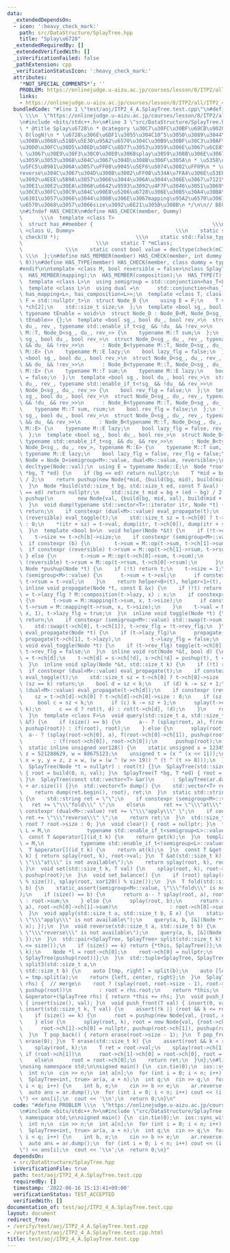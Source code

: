 ```yaml
---
data:
  _extendedDependsOn:
  - icon: ':heavy_check_mark:'
    path: src/DataStructure/SplayTree.hpp
    title: "Splay\u6728"
  _extendedRequiredBy: []
  _extendedVerifiedWith: []
  _isVerificationFailed: false
  _pathExtension: cpp
  _verificationStatusIcon: ':heavy_check_mark:'
  attributes:
    '*NOT_SPECIAL_COMMENTS*': ''
    PROBLEM: https://onlinejudge.u-aizu.ac.jp/courses/lesson/8/ITP2/all/ITP2_4_A
    links:
    - https://onlinejudge.u-aizu.ac.jp/courses/lesson/8/ITP2/all/ITP2_4_A
  bundledCode: "#line 1 \"test/aoj/ITP2_4_A.SplayTree.test.cpp\"\n#define PROBLEM\
    \ \\\n  \"https://onlinejudge.u-aizu.ac.jp/courses/lesson/8/ITP2/all/ITP2_4_A\"\
    \n#include <bits/stdc++.h>\n#line 3 \"src/DataStructure/SplayTree.hpp\"\n/**\n\
    \ * @title Splay\u6728\n * @category \u30C7\u30FC\u30BF\u69CB\u9020\n * @brief\
    \ O(logN)\n * \u6728\u306E\u6DF1\u3055\u304C10^5\u3050\u3089\u3044\u306B\u306A\
    \u308B\u3068\u518D\u5E30\u95A2\u6570\u304C\u30B9\u30BF\u30C3\u30AF\u30AA\u30FC\
    \u30D0\u30FC\u30D5\u30ED\u30FC\u8D77\u3053\u3059\u306E\u3067\u6CE8\u610F\n * set_balance()\
    \ \u3067\u30E9\u30F3\u30C0\u30E0\u306Bsplay\u3059\u308B\u306E\u3067\u306A\u3089\
    \u3059\u3053\u3068\u304C\u3067\u304D\u308B\u306F\u305A\n * \u5358\u4F4D\u5143\u306F\
    \u5FC5\u8981\u306A\u3057\uFF08\u9045\u5EF6\u5074\u3082\uFF09\n * \u533A\u9593\
    reverse\u304C\u3067\u304D\u308B\u3002\uFF08\u534A\u7FA4\u306E\u53EF\u63DB\u6027\
    \u3092\u4EEE\u5B9A\u3057\u3066\u3044\u306A\u3044\u306E\u3067\u7121\u99C4\u306B\
    \u30E1\u30E2\u30EA\u3068\u6642\u9593\u3092\u4F7F\u3046\u3051\u3069\uFF09\n * \u5404\
    \u30CE\u30FC\u30C9\u304C\u90E8\u5206\u6728\u306E\u30B5\u30A4\u30BA\u3092\u4FDD\
    \u6301\u3057\u3066\u3044\u308B\u306E\u3067mapping\u95A2\u6570\u3067\u306F\u5F15\
    \u6570\u3068\u3057\u3066size\u3092\u6E21\u305B\u308B\n */\n\n// BEGIN CUT HERE\n\
    \n#ifndef HAS_CHECK\n#define HAS_CHECK(member, Dummy)                        \
    \      \\\n  template <class T>                                          \\\n\
    \  struct has_##member {                                       \\\n    template\
    \ <class U, Dummy>                                 \\\n    static std::true_type\
    \ check(U *);                         \\\n    static std::false_type check(...);\
    \                        \\\n    static T *mClass;                           \
    \              \\\n    static const bool value = decltype(check(mClass))::value;\
    \ \\\n  };\n#define HAS_MEMBER(member) HAS_CHECK(member, int dummy = (&U::member,\
    \ 0))\n#define HAS_TYPE(member) HAS_CHECK(member, class dummy = typename U::member)\n\
    #endif\n\ntemplate <class M, bool reversible = false>\nclass SplayTree {\n  HAS_MEMBER(op);\n\
    \  HAS_MEMBER(mapping);\n  HAS_MEMBER(composition);\n  HAS_TYPE(T);\n  HAS_TYPE(E);\n\
    \  template <class L>\n  using semigroup = std::conjunction<has_T<L>, has_op<L>>;\n\
    \  template <class L>\n  using dual =\n      std::conjunction<has_T<L>, has_E<L>,\
    \ has_mapping<L>, has_composition<L>>;\n  template <class T, class tDerived, class\
    \ F = std::nullptr_t>\n  struct Node_B {\n    using E = F;\n    T val;\n    tDerived\
    \ *ch[2];\n    std::size_t size;\n  };\n  template <bool sg_, bool du_, bool rev_,\
    \ typename tEnable = void>\n  struct Node_D : Node_B<M, Node_D<sg_, du_, rev_,\
    \ tEnable>> {};\n  template <bool sg_, bool du_, bool rev_>\n  struct Node_D<sg_,\
    \ du_, rev_, typename std::enable_if_t<sg_ && !du_ && !rev_>>\n      : Node_B<typename\
    \ M::T, Node_D<sg_, du_, rev_>> {\n    typename M::T sum;\n  };\n  template <bool\
    \ sg_, bool du_, bool rev_>\n  struct Node_D<sg_, du_, rev_, typename std::enable_if_t<!sg_\
    \ && du_ && !rev_>>\n      : Node_B<typename M::T, Node_D<sg_, du_, rev_>, typename\
    \ M::E> {\n    typename M::E lazy;\n    bool lazy_flg = false;\n  };\n  template\
    \ <bool sg_, bool du_, bool rev_>\n  struct Node_D<sg_, du_, rev_, typename std::enable_if_t<sg_\
    \ && du_ && !rev_>>\n      : Node_B<typename M::T, Node_D<sg_, du_, rev_>, typename\
    \ M::E> {\n    typename M::T sum;\n    typename M::E lazy;\n    bool lazy_flg\
    \ = false;\n  };\n  template <bool sg_, bool du_, bool rev_>\n  struct Node_D<sg_,\
    \ du_, rev_, typename std::enable_if_t<!sg_ && !du_ && rev_>>\n      : Node_B<M,\
    \ Node_D<sg_, du_, rev_>> {\n    bool rev_flg = false;\n  };\n  template <bool\
    \ sg_, bool du_, bool rev_>\n  struct Node_D<sg_, du_, rev_, typename std::enable_if_t<sg_\
    \ && !du_ && rev_>>\n      : Node_B<typename M::T, Node_D<sg_, du_, rev_>> {\n\
    \    typename M::T sum, rsum;\n    bool rev_flg = false;\n  };\n  template <bool\
    \ sg_, bool du_, bool rev_>\n  struct Node_D<sg_, du_, rev_, typename std::enable_if_t<!sg_\
    \ && du_ && rev_>>\n      : Node_B<typename M::T, Node_D<sg_, du_, rev_>, typename\
    \ M::E> {\n    typename M::E lazy;\n    bool lazy_flg = false, rev_flg = false;\n\
    \  };\n  template <bool sg_, bool du_, bool rev_>\n  struct Node_D<sg_, du_, rev_,\
    \ typename std::enable_if_t<sg_ && du_ && rev_>>\n      : Node_B<typename M::T,\
    \ Node_D<sg_, du_, rev_>, typename M::E> {\n    typename M::T sum, rsum;\n   \
    \ typename M::E lazy;\n    bool lazy_flg = false, rev_flg = false;\n  };\n  using\
    \ Node = Node_D<semigroup<M>::value, dual<M>::value, reversible>;\n  using T =\
    \ decltype(Node::val);\n  using E = typename Node::E;\n  Node *root;\n  Node *build(T\
    \ *bg, T *ed) {\n    if (bg == ed) return nullptr;\n    T *mid = bg + (ed - bg)\
    \ / 2;\n    return pushup(new Node{*mid, {build(bg, mid), build(mid + 1, ed)}});\n\
    \  }\n  Node *build(std::size_t bg, std::size_t ed, const T &val) {\n    if (bg\
    \ == ed) return nullptr;\n    std::size_t mid = bg + (ed - bg) / 2;\n    return\
    \ pushup(\n        new Node{val, {build(bg, mid, val), build(mid + 1, ed, val)}});\n\
    \  }\n  void dump(typename std::vector<T>::iterator itr, Node *t) {\n    if (!t)\
    \ return;\n    if constexpr (dual<M>::value) eval_propagate(t);\n    if constexpr\
    \ (reversible) eval_toggle(t);\n    std::size_t sz = t->ch[0] ? t->ch[0]->size\
    \ : 0;\n    *(itr + sz) = t->val, dump(itr, t->ch[0]), dump(itr + sz + 1, t->ch[1]);\n\
    \  }\n  template <bool b>\n  void helper(Node *&t) {\n    if (!t->ch[b]) return;\n\
    \    t->size += t->ch[b]->size;\n    if constexpr (semigroup<M>::value)\n    \
    \  if constexpr (b) {\n        t->sum = M::op(t->sum, t->ch[1]->sum);\n      \
    \  if constexpr (reversible) t->rsum = M::op(t->ch[1]->rsum, t->rsum);\n     \
    \ } else {\n        t->sum = M::op(t->ch[0]->sum, t->sum);\n        if constexpr\
    \ (reversible) t->rsum = M::op(t->rsum, t->ch[0]->rsum);\n      }\n  }\n  inline\
    \ Node *pushup(Node *t) {\n    if (!t) return t;\n    t->size = 1;\n    if constexpr\
    \ (semigroup<M>::value) {\n      t->sum = t->val;\n      if constexpr (reversible)\
    \ t->rsum = t->val;\n    }\n    return helper<0>(t), helper<1>(t), t;\n  }\n \
    \ inline void propagate(Node *t, const E &x) {\n    if (!t) return;\n    t->lazy\
    \ = t->lazy_flg ? M::composition(t->lazy, x) : x;\n    if constexpr (semigroup<M>::value)\
    \ {\n      t->sum = M::mapping(t->sum, x, t->size);\n      if constexpr (reversible)\
    \ t->rsum = M::mapping(t->rsum, x, t->size);\n    }\n    t->val = M::mapping(t->val,\
    \ x, 1), t->lazy_flg = true;\n  }\n  inline void toggle(Node *t) {\n    if (!t)\
    \ return;\n    if constexpr (semigroup<M>::value) std::swap(t->sum, t->rsum);\n\
    \    std::swap(t->ch[0], t->ch[1]), t->rev_flg = !t->rev_flg;\n  }\n  inline void\
    \ eval_propagate(Node *t) {\n    if (t->lazy_flg)\n      propagate(t->ch[0], t->lazy),\
    \ propagate(t->ch[1], t->lazy),\n          t->lazy_flg = false;\n  }\n  inline\
    \ void eval_toggle(Node *t) {\n    if (t->rev_flg) toggle(t->ch[0]), toggle(t->ch[1]),\
    \ t->rev_flg = false;\n  }\n  inline void rot(Node *&t, bool d) {\n    Node *s\
    \ = t->ch[d];\n    t->ch[d] = s->ch[!d], s->ch[!d] = pushup(t), t = pushup(s);\n\
    \  }\n  inline void splay(Node *&t, std::size_t k) {\n    if (!t) return;\n  \
    \  if constexpr (dual<M>::value) eval_propagate(t);\n    if constexpr (reversible)\
    \ eval_toggle(t);\n    std::size_t sz = t->ch[0] ? t->ch[0]->size : 0;\n    if\
    \ (sz == k) return;\n    bool d = sz < k;\n    if (d) k -= sz + 1;\n    if constexpr\
    \ (dual<M>::value) eval_propagate(t->ch[d]);\n    if constexpr (reversible) eval_toggle(t->ch[d]);\n\
    \    sz = t->ch[d]->ch[0] ? t->ch[d]->ch[0]->size : 0;\n    if (sz != k) {\n \
    \     bool c = sz < k;\n      if (c) k -= sz + 1;\n      splay(t->ch[d]->ch[c],\
    \ k);\n      c == d ? rot(t, d) : rot(t->ch[d], !d);\n    }\n    rot(t, d);\n\
    \  }\n  template <class F>\n  void query(std::size_t a, std::size_t b, const F\
    \ &f) {\n    if (size() == b) {\n      a-- ? (splay(root, a), f(root->ch[1]),\
    \ pushup(root)) : (f(root), root);\n    } else {\n      splay(root, b);\n    \
    \  a-- ? (splay(root->ch[0], a), f(root->ch[0]->ch[1]), pushup(root->ch[0]))\n\
    \          : (f(root->ch[0]), root->ch[0]);\n      pushup(root);\n    }\n  }\n\
    \  static inline unsigned xor128() {\n    static unsigned x = 123456789, y = 362436069,\
    \ z = 521288629, w = 88675123;\n    unsigned t = (x ^ (x << 11));\n    return\
    \ x = y, y = z, z = w, (w = (w ^ (w >> 19)) ^ (t ^ (t >> 8)));\n  }\n\n public:\n\
    \  SplayTree(Node *t = nullptr) : root(t) {}\n  SplayTree(std::size_t n, T val)\
    \ { root = build(0, n, val); }\n  SplayTree(T *bg, T *ed) { root = build(bg, ed);\
    \ }\n  SplayTree(const std::vector<T> &ar)\n      : SplayTree(ar.data(), ar.data()\
    \ + ar.size()) {}\n  std::vector<T> dump() {\n    std::vector<T> ret(size());\n\
    \    return dump(ret.begin(), root), ret;\n  }\n  static std::string which_available()\
    \ {\n    std::string ret = \"\";\n    if constexpr (semigroup<M>::value)\n   \
    \   ret += \"\\\"fold\\\" \";\n    else\n      ret += \"\\\"at\\\" \";\n    if\
    \ constexpr (dual<M>::value) ret += \"\\\"apply\\\" \";\n    if constexpr (reversible)\
    \ ret += \"\\\"reverse\\\" \";\n    return ret;\n  }\n  std::size_t size() { return\
    \ root ? root->size : 0; }\n  void clear() { root = nullptr; }\n  template <class\
    \ L = M,\n            typename std::enable_if_t<semigroup<L>::value> * = nullptr>\n\
    \  const T &operator[](id_t k) {\n    return get(k);\n  }\n  template <class L\
    \ = M,\n            typename std::enable_if_t<!semigroup<L>::value> * = nullptr>\n\
    \  T &operator[](id_t k) {\n    return at(k);\n  }\n  const T &get(std::size_t\
    \ k) { return splay(root, k), root->val; }\n  T &at(std::size_t k) {\n    static_assert(!semigroup<M>::value,\
    \ \"\\\"at\\\" is not available\");\n    return splay(root, k), root->val;\n \
    \ }\n  void set(std::size_t k, T val) {\n    splay(root, k), root->val = val,\
    \ pushup(root);\n  }\n  void set_balance() {\n    if (root) splay(root, xor128()\
    \ % size()), splay(root, xor128() % size());\n  }\n  T fold(std::size_t a, std::size_t\
    \ b) {\n    static_assert(semigroup<M>::value, \"\\\"fold\\\" is not available\"\
    );\n    if (size() == b) {\n      return a-- ? splay(root, a), root->ch[1]->sum\
    \ : root->sum;\n    } else {\n      splay(root, b);\n      return a-- ? (splay(root->ch[0],\
    \ a), root->ch[0]->ch[1]->sum)\n                 : root->ch[0]->sum;\n    }\n\
    \  }\n  void apply(std::size_t a, std::size_t b, E x) {\n    static_assert(dual<M>::value,\
    \ \"\\\"apply\\\" is not available\");\n    query(a, b, [&](Node *t) { propagate(t,\
    \ x); });\n  }\n  void reverse(std::size_t a, std::size_t b) {\n    static_assert(reversible,\
    \ \"\\\"reverse\\\" is not available\");\n    query(a, b, [&](Node *t) { toggle(t);\
    \ });\n  }\n  std::pair<SplayTree, SplayTree> split(std::size_t k) {\n    assert(k\
    \ <= size());\n    if (size() == k) return {*this, SplayTree()};\n    splay(root,\
    \ k);\n    Node *l = root->ch[0];\n    root->ch[0] = nullptr;\n    return {SplayTree(l),\
    \ SplayTree(pushup(root))};\n  }\n  std::tuple<SplayTree, SplayTree, SplayTree>\
    \ split3(std::size_t a,\n                                                    \
    \ std::size_t b) {\n    auto [tmp, right] = split(b);\n    auto [left, center]\
    \ = tmp.split(a);\n    return {left, center, right};\n  }\n  SplayTree &operator+=(SplayTree\
    \ rhs) {  // merge\n    root ? (splay(root, root->size - 1), root->ch[1] = rhs.root,\
    \ pushup(root))\n         : root = rhs.root;\n    return *this;\n  }\n  SplayTree\
    \ &operator+(SplayTree rhs) { return *this += rhs; }\n  void push_back(T val)\
    \ { insert(size(), val); }\n  void push_front(T val) { insert(0, val); }\n  void\
    \ insert(std::size_t k, T val) {\n    assert(!k || (root && k <= root->size));\n\
    \    if (size() == k) {\n      root = pushup(new Node{val, {root, nullptr}});\n\
    \    } else {\n      splay(root, k), root = new Node{val, {root->ch[0], root}};\n\
    \      root->ch[1]->ch[0] = nullptr, pushup(root->ch[1]), pushup(root);\n    }\n\
    \  }\n  T pop_back() { return erase(root->size - 1); }\n  T pop_front() { return\
    \ erase(0); }\n  T erase(std::size_t k) {\n    assert(root && k < root->size);\n\
    \    splay(root, k);\n    T ret = root->val;\n    splay(root->ch[1], 0);\n   \
    \ if (root->ch[1])\n      root->ch[1]->ch[0] = root->ch[0], root = pushup(root->ch[1]);\n\
    \    else\n      root = root->ch[0];\n    return ret;\n  }\n};\n#line 5 \"test/aoj/ITP2_4_A.SplayTree.test.cpp\"\
    \nusing namespace std;\n\nsigned main() {\n  cin.tie(0);\n  ios::sync_with_stdio(0);\n\
    \  int n;\n  cin >> n;\n  int a[n];\n  for (int i = 0; i < n; i++) cin >> a[i];\n\
    \  SplayTree<int, true> ar(a, a + n);\n  int q;\n  cin >> q;\n  for (int i = 0;\
    \ i < q; i++) {\n    int b, e;\n    cin >> b >> e;\n    ar.reverse(b, e);\n  }\n\
    \  auto ans = ar.dump();\n  for (int i = 0; i < n; i++) cout << (i ? \" \" : \"\
    \") << ans[i];\n  cout << '\\n';\n  return 0;\n}\n"
  code: "#define PROBLEM \\\n  \"https://onlinejudge.u-aizu.ac.jp/courses/lesson/8/ITP2/all/ITP2_4_A\"\
    \n#include <bits/stdc++.h>\n#include \"src/DataStructure/SplayTree.hpp\"\nusing\
    \ namespace std;\n\nsigned main() {\n  cin.tie(0);\n  ios::sync_with_stdio(0);\n\
    \  int n;\n  cin >> n;\n  int a[n];\n  for (int i = 0; i < n; i++) cin >> a[i];\n\
    \  SplayTree<int, true> ar(a, a + n);\n  int q;\n  cin >> q;\n  for (int i = 0;\
    \ i < q; i++) {\n    int b, e;\n    cin >> b >> e;\n    ar.reverse(b, e);\n  }\n\
    \  auto ans = ar.dump();\n  for (int i = 0; i < n; i++) cout << (i ? \" \" : \"\
    \") << ans[i];\n  cout << '\\n';\n  return 0;\n}"
  dependsOn:
  - src/DataStructure/SplayTree.hpp
  isVerificationFile: true
  path: test/aoj/ITP2_4_A.SplayTree.test.cpp
  requiredBy: []
  timestamp: '2022-06-16 15:13:41+09:00'
  verificationStatus: TEST_ACCEPTED
  verifiedWith: []
documentation_of: test/aoj/ITP2_4_A.SplayTree.test.cpp
layout: document
redirect_from:
- /verify/test/aoj/ITP2_4_A.SplayTree.test.cpp
- /verify/test/aoj/ITP2_4_A.SplayTree.test.cpp.html
title: test/aoj/ITP2_4_A.SplayTree.test.cpp
---
```

